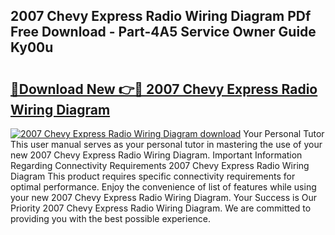 ## 2007 Chevy Express Radio Wiring Diagram PDf Free Download - Part-4A5 Service Owner Guide Ky00u

# <h2><a href="http://dfpnc9p.blite.top/?on=2007+Chevy+Express+Radio+Wiring+Diagram">🔗Download New 👉🔴 2007 Chevy Express Radio Wiring Diagram</a></h2>

[![2007 Chevy Express Radio Wiring Diagram download](https://i.imgur.com/lujVjoI.png)](http://dfpnc9p.blite.top/?on=2007+Chevy+Express+Radio+Wiring+Diagram)
Your Personal Tutor This user manual serves as your personal tutor in mastering the use of your new 2007 Chevy Express Radio Wiring Diagram. Important Information Regarding Connectivity Requirements 2007 Chevy Express Radio Wiring Diagram This product requires specific connectivity requirements for optimal performance. Enjoy the convenience of list of features while using your new 2007 Chevy Express Radio Wiring Diagram. Your Success is Our Priority 2007 Chevy Express Radio Wiring Diagram. We are committed to providing you with the best possible experience.
